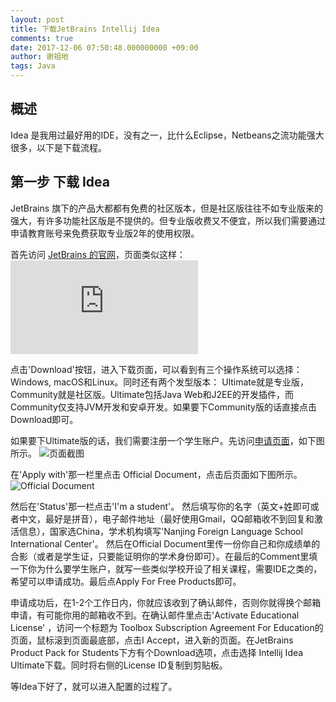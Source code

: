 ```yaml
---
layout: post
title: 下载JetBrains Intellij Idea
comments: true
date: 2017-12-06 07:50:48.000000000 +09:00
author: 谢祖地
tags: Java
---
```

## 概述

Idea 是我用过最好用的IDE，没有之一，比什么Eclipse，Netbeans之流功能强大很多，以下是下载流程。

## 第一步 下载 Idea

JetBrains 旗下的产品大都都有免费的社区版本，但是社区版往往不如专业版来的强大，有许多功能社区版是不提供的。但专业版收费又不便宜，所以我们需要通过申请教育账号来免费获取专业版2年的使用权限。

首先访问 [JetBrains 的官网](https://www.jetbrains.com/idea/)，页面类似这样：
![官网截图](https://api.nfls.io/storage/aRXrCfA8X9LWmRQXjyuTK7mhm3MjAdsVFuZn0IDU.html)

点击'Download'按钮，进入下载页面，可以看到有三个操作系统可以选择： Windows, macOS和Linux。同时还有两个发型版本： Ultimate就是专业版，Community就是社区版。Ultimate包括Java Web和J2EE的开发插件，而Community仅支持JVM开发和安卓开发。如果要下Community版的话直接点击Download即可。

如果要下Ultimate版的话，我们需要注册一个学生账户。先访问[申请页面](https://www.jetbrains.com/shop/eform/students)，如下图所示。
![页面截图](https://api.nfls.io/storage/ATGp3Qv3Y3cjXvnHRxxjo50iZYy6iJThRmgk9PCU.png)

在'Apply with'那一栏里点击 Official Document，点击后页面如下图所示。
![Official Document](https://api.nfls.io/storage/3g0a26AxhseoiuqfzbhOhctqTnbPih0HU6MuLQn6.png)

然后在'Status'那一栏点击'I'm a student'。 然后填写你的名字（英文+姓即可或者中文，最好是拼音），电子邮件地址（最好使用Gmail，QQ邮箱收不到回复和激活信息），国家选China，学术机构填写'Nanjing Foreign Language School International Center'。 然后在Official Document里传一份你自己和你成绩单的合影（或者是学生证，只要能证明你的学术身份即可）。在最后的Comment里填一下你为什么要学生账户，就写一些类似学校开设了相关课程，需要IDE之类的，希望可以申请成功。最后点Apply For Free Products即可。

申请成功后，在1-2个工作日内，你就应该收到了确认邮件，否则你就得换个邮箱申请，有可能你用的邮箱收不到。在确认邮件里点击'Activate Educational License' ，访问一个标题为 Toolbox Subscription Agreement For Education的页面，鼠标滚到页面最底部，点击I Accept，进入新的页面。在JetBrains Product Pack for Students下方有个Download选项，点击选择 Intellij Idea Ultimate下载。同时将右侧的License ID复制到剪贴板。

等Idea下好了，就可以进入配置的过程了。

